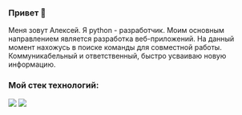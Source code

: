 ### Привет 👋
Меня зовут Алексей. Я python - разработчик. Моим основным направлением является разработка веб-приложений. На данный момент нахожусь в поиске команды для совместной работы.
Коммуникабельный и ответственный, быстро усваиваю новую информацию.

### Мой стек технологий:
<img src="https://img.shields.io/badge/Python-black?style=for-the-badge&logo=Python&logoColor=yellow"/> <img src="https://img.shields.io/badge/Django-black?style=for-the-badge&logo=Django&logoColor=RoyalBlue"/>
<!--
**Vasiliev-Aleksey/Vasiliev-Aleksey** is a ✨ _special_ ✨ repository because its `README.md` (this file) appears on your GitHub profile.

Here are some ideas to get you started:

- 🔭 I’m currently working on ...
- 🌱 I’m currently learning ...
- 👯 I’m looking to collaborate on ...
- 🤔 I’m looking for help with ...
- 💬 Ask me about ...
- 📫 How to reach me: ...
- 😄 Pronouns: ...
- ⚡ Fun fact: ...
-->
